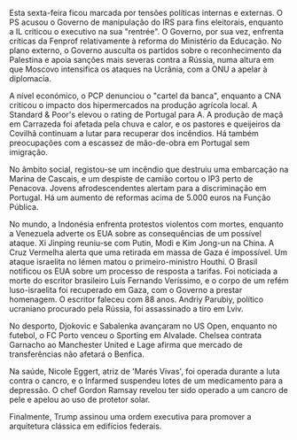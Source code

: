 Esta sexta-feira ficou marcada por tensões políticas internas e externas. O PS acusou o Governo de manipulação do IRS para fins eleitorais, enquanto a IL criticou o executivo na sua "rentrée". O Governo, por sua vez, enfrenta críticas da Fenprof relativamente à reforma do Ministério da Educação. No plano externo, o Governo ausculta os partidos sobre o reconhecimento da Palestina e apoia sanções mais severas contra a Rússia, numa altura em que Moscovo intensifica os ataques na Ucrânia, com a ONU a apelar à diplomacia.

A nível económico, o PCP denunciou o "cartel da banca", enquanto a CNA criticou o impacto dos hipermercados na produção agrícola local. A Standard & Poor's elevou o rating de Portugal para A. A produção de maçã em Carrazeda foi afetada pela chuva e calor, e os pastores e queijeiros da Covilhã continuam a lutar para recuperar dos incêndios. Há também preocupações com a escassez de mão-de-obra em Portugal sem imigração.

No âmbito social, registou-se um incêndio que destruiu uma embarcação na Marina de Cascais, e um despiste de camião cortou o IP3 perto de Penacova. Jovens afrodescendentes alertam para a discriminação em Portugal. Há um aumento de reformas acima de 5.000 euros na Função Pública.

No mundo, a Indonésia enfrenta protestos violentos com mortes, enquanto a Venezuela adverte os EUA sobre as consequências de um possível ataque. Xi Jinping reuniu-se com Putin, Modi e Kim Jong-un na China. A Cruz Vermelha alerta que uma retirada em massa de Gaza é impossível. Um ataque israelita no Iémen matou o primeiro-ministro Houthi. O Brasil notificou os EUA sobre um processo de resposta a tarifas. Foi noticiada a morte do escritor brasileiro Luís Fernando Veríssimo, e o corpo de um refém luso-israelita foi recuperado em Gaza, com o Governo a prestar homenagem. O escritor faleceu com 88 anos. Andriy Parubiy, político ucraniano procurado pela Rússia, foi assassinado a tiro em Lviv.

No desporto, Djokovic e Sabalenka avançaram no US Open, enquanto no futebol, o FC Porto venceu o Sporting em Alvalade. Chelsea contrata Garnacho ao Manchester United e Lage afirma que mercado de transferências não afetará o Benfica.

Na saúde, Nicole Eggert, atriz de 'Marés Vivas', foi operada durante a luta contra o cancro, e o Infarmed suspendeu lotes de um medicamento para a depressão. O chef Gordon Ramsay revelou ter sido operado a um cancro de pele e apelou ao uso de protetor solar.

Finalmente, Trump assinou uma ordem executiva para promover a arquitetura clássica em edifícios federais.